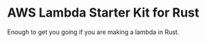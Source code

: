 AWS Lambda Starter Kit for Rust
===============================

Enough to get you going if you are making a lambda in Rust.
